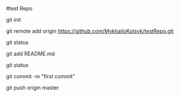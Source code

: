 #test Repo

git init

git remote add origin https://github.com/MykhailoKutsyk/testRepo.git

git status

git add README.md

git status

git commit -m "first commit"

git push origin master